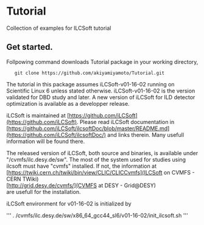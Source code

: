 # Tutorial
Collection of examples for ILCSoft tutorial

##  Get started.

Follpowing command downloads Tutorial package in your working directory, 
``` 
   git clone https://github.com/akiyamiyamoto/Tutorial.git
```

The tutorial in this package assumes iLCSoft-v01-16-02 running on Scientific Linux 6
unless stated otherwise. iLCSoft-v01-16-02 is the version validated for DBD study 
and later.  A new version of iLCSoft for ILD detector optimization is available 
as a developper release.

iLCSoft is maintained at [https://github.com/iLCSoft](https://github.com/iLCSoft).
Please read iLCSoft documentation in 
[https://github.com/iLCSoft/ilcsoftDoc/blob/master/README.md](https://github.com/iLCSoft/ilcsoftDoc/) 
and links therein.  Many usefull information will be found there.

The released version of iLCSoft, both source and binaries, is available under "/cvmfs/ilc.desy.de/sw". 
The most of the system used for studies using ilcsoft must have "cvmfs" installed. If not,
the information at 
[https://twiki.cern.ch/twiki/bin/view/CLIC/CLICCvmfs](ILCSoft on CVMFS - CERN TWiki)  
[http://grid.desy.de/cvmfs/](CVMFS at DESY - Grid@DESY)  
are usefull for the installation.

iLCSoft environment for v01-16-02 is initialized by 

'''
. /cvmfs/ilc.desy.de/sw/x86_64_gcc44_sl6/v01-16-02/init_ilcsoft.sh
'''


 
 
